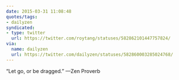 ```yaml
---
date: 2015-03-31 11:08:48
quotes/tags:
- dailyzen
syndicated:
- type: twitter
  url: https://twitter.com/roytang/statuses/582862101447757824/
via:
  name: dailyzen
  url: https://twitter.com/dailyzen/statuses/582860003285024768/
---
```


“Let go, or be dragged.” —Zen Proverb